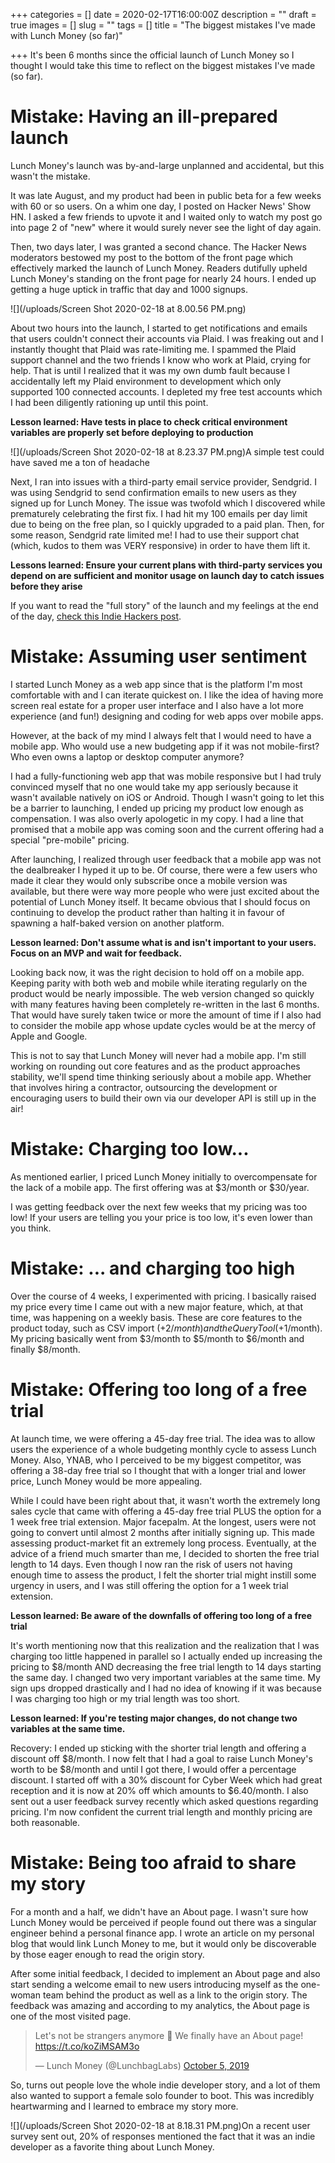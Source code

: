 +++
categories = []
date = 2020-02-17T16:00:00Z
description = ""
draft = true
images = []
slug = ""
tags = []
title = "The biggest mistakes I've made with Lunch Money (so far)"

+++
It's been 6 months since the official launch of Lunch Money so I thought I would take this time to reflect on the biggest mistakes I've made (so far).

# Mistake: Having an ill-prepared launch

Lunch Money's launch was by-and-large unplanned and accidental, but this wasn't the mistake.

It was late August, and my product had been in public beta for a few weeks with 60 or so users. On a whim one day, I posted on Hacker News' Show HN. I asked a few friends to upvote it and I waited only to watch my post go into page 2 of "new" where it would surely never see the light of day again.

Then, two days later, I was granted a second chance. The Hacker News moderators bestowed my post to the bottom of the front page which effectively marked the launch of Lunch Money. Readers dutifully upheld Lunch Money's standing on the front page for nearly 24 hours. I ended up getting a huge uptick in traffic that day and 1000 signups.

![](/uploads/Screen Shot 2020-02-18 at 8.00.56 PM.png)

About two hours into the launch, I started to get notifications and emails that users couldn't connect their accounts via Plaid. I was freaking out and I instantly thought that Plaid was rate-limiting me. I spammed the Plaid support channel and the two friends I know who work at Plaid, crying for help. That is until I realized that it was my own dumb fault because I accidentally left my Plaid environment to development which only supported 100 connected accounts. I depleted my free test accounts which I had been diligently rationing up until this point.

**Lesson learned: Have tests in place to check critical environment variables are properly set before deploying to production**

![](/uploads/Screen Shot 2020-02-18 at 8.23.37 PM.png)<span class="caption">A simple test could have saved me a ton of headache</span>

Next, I ran into issues with a third-party email service provider, Sendgrid. I was using Sendgrid to send confirmation emails to new users as they signed up for Lunch Money. The issue was twofold which I discovered while prematurely celebrating the first fix. I had hit my 100 emails per day limit due to being on the free plan, so I quickly upgraded to a paid plan. Then, for some reason, Sendgrid rate limited me! I had to use their support chat (which, kudos to them was VERY responsive) in order to have them lift it.

**Lessons learned: Ensure your current plans with third-party services you depend on are sufficient and monitor usage on launch day to catch issues before they arise**

If you want to read the "full story" of the launch and my feelings at the end of the day, [check this Indie Hackers post](https://www.indiehackers.com/product/lunch-money/got-on-front-page-of-hacker-news-today--LnVqxbaYPHu7vsPBx39).

# Mistake: Assuming user sentiment 

I started Lunch Money as a web app since that is the platform I'm most comfortable with and I can iterate quickest on. I like the idea of having more screen real estate for a proper user interface and I also have a lot more experience (and fun!) designing and coding for web apps over mobile apps.

However, at the back of my mind I always felt that I would need to have a mobile app. Who would use a new budgeting app if it was not mobile-first? Who even owns a laptop or desktop computer anymore?

I had a fully-functioning web app that was mobile responsive but I had truly convinced myself that no one would take my app seriously because it wasn't available natively on iOS or Android. Though I wasn't going to let this be a barrier to launching, I ended up pricing my product low enough as compensation. I was also overly apologetic in my copy. I had a line that promised that a mobile app was coming soon and the current offering had a special "pre-mobile" pricing.

After launching, I realized through user feedback that a mobile app was not the dealbreaker I hyped it up to be. Of course, there were a few users who made it clear they would only subscribe once a mobile version was available, but there were way more people who were just excited about the potential of Lunch Money itself. It became obvious that I should focus on continuing to develop the product rather than halting it in favour of spawning a half-baked version on another platform.

**Lesson learned: Don't assume what is and isn't important to your users. Focus on an MVP and wait for feedback.**

Looking back now, it was the right decision to hold off on a mobile app. Keeping parity with both web and mobile while iterating regularly on the product would be nearly impossible. The web version changed so quickly with many features having been completely re-written in the last 6 months. That would have surely taken twice or more the amount of time if I also had to consider the mobile app whose update cycles would be at the mercy of Apple and Google.

This is not to say that Lunch Money will never had a mobile app. I'm still working on rounding out core features and as the product approaches stability, we'll spend time thinking seriously about a mobile app. Whether that involves hiring a contractor, outsourcing the development or encouraging users to build their own via our developer API is still up in the air!

# Mistake: Charging too low...

As mentioned earlier, I priced Lunch Money initially to overcompensate for the lack of a mobile app. The first offering was at $3/month or $30/year.

I was getting feedback over the next few weeks that my pricing was too low! If your users are telling you your price is too low, it's even lower than you think.

# Mistake: ... and charging too high

Over the course of 4 weeks, I experimented with pricing. I basically raised my price every time I came out with a new major feature, which, at that time, was happening on a weekly basis. These are core features to the product today, such as CSV import (+$2/month) and the Query Tool (+$1/month). My pricing basically went from $3/month to $5/month to $6/month and finally $8/month.

# Mistake: Offering too long of a free trial

At launch time, we were offering a 45-day free trial. The idea was to allow users the experience of a whole budgeting monthly cycle to assess Lunch Money. Also, YNAB, who I perceived to be my biggest competitor, was offering a 38-day free trial so I thought that with a longer trial and lower price, Lunch Money would be more appealing.

While I could have been right about that, it wasn't worth the extremely long sales cycle that came with offering a 45-day free trial PLUS the option for a 1 week free trial extension. Major facepalm. At the longest, users were not going to convert until almost 2 months after initially signing up. This made assessing product-market fit an extremely long process. Eventually, at the advice of a friend much smarter than me, I decided to shorten the free trial length to 14 days. Even though I now ran the risk of users not having enough time to assess the product, I felt the shorter trial might instill some urgency in users, and I was still offering the option for a 1 week trial extension.

**Lesson learned: Be aware of the downfalls of offering too long of a free trial**

It's worth mentioning now that this realization and the realization that I was charging too little happened in parallel so I actually ended up increasing the pricing to $8/month AND decreasing the free trial length to 14 days starting the same day. I changed two very important variables at the same time. My sign ups dropped drastically and I had no idea of knowing if it was because I was charging too high or my trial length was too short.

**Lesson learned: If you're testing major changes, do not change two variables at the same time.**

Recovery: I ended up sticking with the shorter trial length and offering a discount off $8/month. I now felt that I had a goal to raise Lunch Money's worth to be $8/month and until I got there, I would offer a percentage discount. I started off with a 30% discount for Cyber Week which had great reception and it is now at 20% off which amounts to $6.40/month. I also sent out a user feedback survey recently which asked questions regarding pricing. I'm now confident the current trial length and monthly pricing are both reasonable.

# Mistake: Being too afraid to share my story

For a month and a half, we didn't have an About page. I wasn't sure how Lunch Money would be perceived if people found out there was a singular engineer behind a personal finance app. I wrote an article on my personal blog that would link Lunch Money to me, but it would only be discoverable by those eager enough to read the origin story.

After some initial feedback, I decided to implement an About page and also start sending a welcome email to new users introducing myself as the one-woman team behind the product as well as a link to the origin story. The feedback was amazing and according to my analytics, the About page is one of the most visited page.

<blockquote class="twitter-tweet"><p lang="en" dir="ltr">Let's not be strangers anymore 👋 We finally have an About page! <a href="https://t.co/koZiMSAM3o">https://t.co/koZiMSAM3o</a></p>— Lunch Money (@LunchbagLabs) <a href="https://twitter.com/LunchbagLabs/status/1180518703487733766?ref_src=twsrc%5Etfw">October 5, 2019</a></blockquote> <script async src="https://platform.twitter.com/widgets.js" charset="utf-8"></script>

So, turns out people love the whole indie developer story, and a lot of them also wanted to support a female solo founder to boot. This was incredibly heartwarming and I learned to embrace my story more.

![](/uploads/Screen Shot 2020-02-18 at 8.18.31 PM.png)<span class="caption">On a recent user survey sent out, 20% of responses mentioned the fact that it was an indie developer as a favorite thing about Lunch Money.</span>